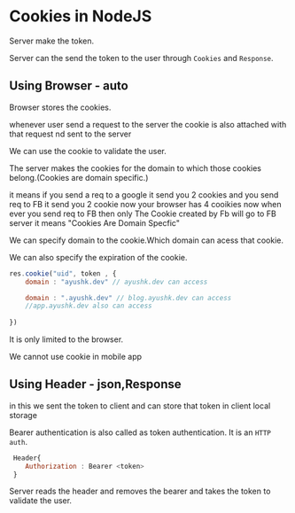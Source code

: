 # Cookies in NodeJS

Server make the token.

Server can the send the token to the user through `Cookies` and `Response`.

## Using Browser - auto

Browser stores the cookies.

whenever user send a request to the server the cookie is also attached with that request nd sent to the server

We can use the cookie to validate the user.

The server makes the cookies for the domain to which those cookies belong.(Cookies are domain specific.)

it means if you send a req to a google it send you 2 cookies and you send req to FB it send you 2 cookie now your browser has 4 cooikies now when ever you send req to FB then only The Cookie created by Fb will go to FB server it means "Cookies Are Domain Specfic"

We can specify domain to the cookie.Which domain can acess that cookie.

We can also specify the expiration of the cookie.

```javascript 
res.cookie("uid", token , {
    domain : "ayushk.dev" // ayushk.dev can access 

    domain : ".ayushk.dev" // blog.ayushk.dev can access 
    //app.ayushk.dev also can access
    
})
```

It is only limited to the browser.

We cannot use cookie in mobile app

## Using Header - json,Response

in this we sent the token to client and can store that token in client local storage

Bearer authentication is also called as token authentication. 
It is an `HTTP auth`.

```javascript
 Header{
    Authorization : Bearer <token>
 }

```

Server reads the header and removes the bearer and takes the token to validate the user.

